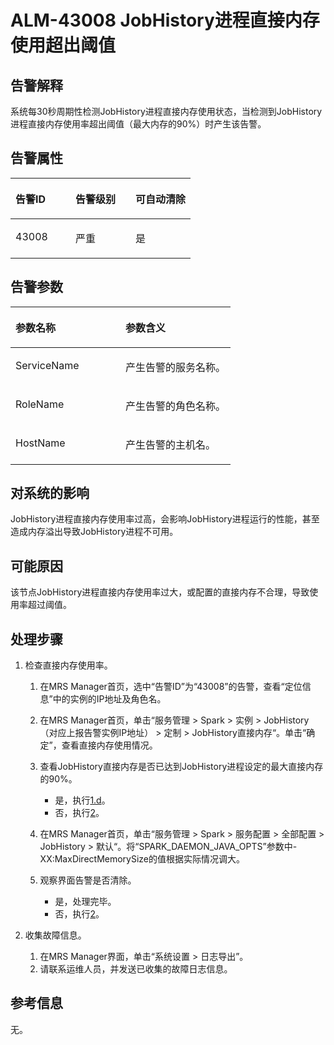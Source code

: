 # ALM-43008  JobHistory进程直接内存使用超出阈值<a name="ZH-CN_TOPIC_0174499412"></a>

## 告警解释<a name="zh-cn_topic_0093195111_zh-cn_topic_0087163596_zh-cn_topic_0087039425_section43920869"></a>

系统每30秒周期性检测JobHistory进程直接内存使用状态，当检测到JobHistory进程直接内存使用率超出阈值（最大内存的90%）时产生该告警。

## 告警属性<a name="zh-cn_topic_0093195111_zh-cn_topic_0087163596_zh-cn_topic_0087039425_section59743502"></a>

<a name="zh-cn_topic_0093195111_zh-cn_topic_0087163596_zh-cn_topic_0087039425_table64843092"></a>
<table><thead align="left"><tr id="zh-cn_topic_0093195111_zh-cn_topic_0087163596_zh-cn_topic_0087039425_row10409628"><th class="cellrowborder" valign="top" width="33.33333333333333%" id="mcps1.1.4.1.1"><p id="zh-cn_topic_0093195111_zh-cn_topic_0087163596_zh-cn_topic_0087039425_p37873528"><a name="zh-cn_topic_0093195111_zh-cn_topic_0087163596_zh-cn_topic_0087039425_p37873528"></a><a name="zh-cn_topic_0093195111_zh-cn_topic_0087163596_zh-cn_topic_0087039425_p37873528"></a>告警ID</p>
</th>
<th class="cellrowborder" valign="top" width="33.33333333333333%" id="mcps1.1.4.1.2"><p id="zh-cn_topic_0093195111_zh-cn_topic_0087163596_zh-cn_topic_0087039425_p47856888"><a name="zh-cn_topic_0093195111_zh-cn_topic_0087163596_zh-cn_topic_0087039425_p47856888"></a><a name="zh-cn_topic_0093195111_zh-cn_topic_0087163596_zh-cn_topic_0087039425_p47856888"></a>告警级别</p>
</th>
<th class="cellrowborder" valign="top" width="33.33333333333333%" id="mcps1.1.4.1.3"><p id="zh-cn_topic_0093195111_zh-cn_topic_0087163596_zh-cn_topic_0087039425_p51202692"><a name="zh-cn_topic_0093195111_zh-cn_topic_0087163596_zh-cn_topic_0087039425_p51202692"></a><a name="zh-cn_topic_0093195111_zh-cn_topic_0087163596_zh-cn_topic_0087039425_p51202692"></a>可自动清除</p>
</th>
</tr>
</thead>
<tbody><tr id="zh-cn_topic_0093195111_zh-cn_topic_0087163596_zh-cn_topic_0087039425_row53777413"><td class="cellrowborder" valign="top" width="33.33333333333333%" headers="mcps1.1.4.1.1 "><p id="zh-cn_topic_0093195111_zh-cn_topic_0087163596_zh-cn_topic_0087039425_p61003235"><a name="zh-cn_topic_0093195111_zh-cn_topic_0087163596_zh-cn_topic_0087039425_p61003235"></a><a name="zh-cn_topic_0093195111_zh-cn_topic_0087163596_zh-cn_topic_0087039425_p61003235"></a>43008</p>
</td>
<td class="cellrowborder" valign="top" width="33.33333333333333%" headers="mcps1.1.4.1.2 "><p id="zh-cn_topic_0093195111_zh-cn_topic_0087163596_zh-cn_topic_0087039425_p42315013"><a name="zh-cn_topic_0093195111_zh-cn_topic_0087163596_zh-cn_topic_0087039425_p42315013"></a><a name="zh-cn_topic_0093195111_zh-cn_topic_0087163596_zh-cn_topic_0087039425_p42315013"></a>严重</p>
</td>
<td class="cellrowborder" valign="top" width="33.33333333333333%" headers="mcps1.1.4.1.3 "><p id="zh-cn_topic_0093195111_zh-cn_topic_0087163596_zh-cn_topic_0087039425_p4964052"><a name="zh-cn_topic_0093195111_zh-cn_topic_0087163596_zh-cn_topic_0087039425_p4964052"></a><a name="zh-cn_topic_0093195111_zh-cn_topic_0087163596_zh-cn_topic_0087039425_p4964052"></a>是</p>
</td>
</tr>
</tbody>
</table>

## 告警参数<a name="zh-cn_topic_0093195111_zh-cn_topic_0087163596_zh-cn_topic_0087039425_section820607"></a>

<a name="zh-cn_topic_0093195111_zh-cn_topic_0087163596_zh-cn_topic_0087039425_table66543927"></a>
<table><thead align="left"><tr id="zh-cn_topic_0093195111_zh-cn_topic_0087163596_zh-cn_topic_0087039425_row61284534"><th class="cellrowborder" valign="top" width="50%" id="mcps1.1.3.1.1"><p id="zh-cn_topic_0093195111_zh-cn_topic_0087163596_zh-cn_topic_0087039425_p65100236"><a name="zh-cn_topic_0093195111_zh-cn_topic_0087163596_zh-cn_topic_0087039425_p65100236"></a><a name="zh-cn_topic_0093195111_zh-cn_topic_0087163596_zh-cn_topic_0087039425_p65100236"></a>参数名称</p>
</th>
<th class="cellrowborder" valign="top" width="50%" id="mcps1.1.3.1.2"><p id="zh-cn_topic_0093195111_zh-cn_topic_0087163596_zh-cn_topic_0087039425_p38627770"><a name="zh-cn_topic_0093195111_zh-cn_topic_0087163596_zh-cn_topic_0087039425_p38627770"></a><a name="zh-cn_topic_0093195111_zh-cn_topic_0087163596_zh-cn_topic_0087039425_p38627770"></a>参数含义</p>
</th>
</tr>
</thead>
<tbody><tr id="zh-cn_topic_0093195111_zh-cn_topic_0087163596_zh-cn_topic_0087039425_row41841705"><td class="cellrowborder" valign="top" width="50%" headers="mcps1.1.3.1.1 "><p id="zh-cn_topic_0093195111_zh-cn_topic_0087163596_zh-cn_topic_0087039425_p33734977"><a name="zh-cn_topic_0093195111_zh-cn_topic_0087163596_zh-cn_topic_0087039425_p33734977"></a><a name="zh-cn_topic_0093195111_zh-cn_topic_0087163596_zh-cn_topic_0087039425_p33734977"></a>ServiceName</p>
</td>
<td class="cellrowborder" valign="top" width="50%" headers="mcps1.1.3.1.2 "><p id="zh-cn_topic_0093195111_zh-cn_topic_0087163596_zh-cn_topic_0087039425_p48178601"><a name="zh-cn_topic_0093195111_zh-cn_topic_0087163596_zh-cn_topic_0087039425_p48178601"></a><a name="zh-cn_topic_0093195111_zh-cn_topic_0087163596_zh-cn_topic_0087039425_p48178601"></a>产生告警的服务名称。</p>
</td>
</tr>
<tr id="zh-cn_topic_0093195111_zh-cn_topic_0087163596_zh-cn_topic_0087039425_row30954226"><td class="cellrowborder" valign="top" width="50%" headers="mcps1.1.3.1.1 "><p id="zh-cn_topic_0093195111_zh-cn_topic_0087163596_zh-cn_topic_0087039425_p24264406"><a name="zh-cn_topic_0093195111_zh-cn_topic_0087163596_zh-cn_topic_0087039425_p24264406"></a><a name="zh-cn_topic_0093195111_zh-cn_topic_0087163596_zh-cn_topic_0087039425_p24264406"></a>RoleName</p>
</td>
<td class="cellrowborder" valign="top" width="50%" headers="mcps1.1.3.1.2 "><p id="zh-cn_topic_0093195111_zh-cn_topic_0087163596_zh-cn_topic_0087039425_p19259870"><a name="zh-cn_topic_0093195111_zh-cn_topic_0087163596_zh-cn_topic_0087039425_p19259870"></a><a name="zh-cn_topic_0093195111_zh-cn_topic_0087163596_zh-cn_topic_0087039425_p19259870"></a>产生告警的角色名称。</p>
</td>
</tr>
<tr id="zh-cn_topic_0093195111_zh-cn_topic_0087163596_zh-cn_topic_0087039425_row39121107"><td class="cellrowborder" valign="top" width="50%" headers="mcps1.1.3.1.1 "><p id="zh-cn_topic_0093195111_zh-cn_topic_0087163596_zh-cn_topic_0087039425_p14693133"><a name="zh-cn_topic_0093195111_zh-cn_topic_0087163596_zh-cn_topic_0087039425_p14693133"></a><a name="zh-cn_topic_0093195111_zh-cn_topic_0087163596_zh-cn_topic_0087039425_p14693133"></a>HostName</p>
</td>
<td class="cellrowborder" valign="top" width="50%" headers="mcps1.1.3.1.2 "><p id="zh-cn_topic_0093195111_zh-cn_topic_0087163596_zh-cn_topic_0087039425_p49293152"><a name="zh-cn_topic_0093195111_zh-cn_topic_0087163596_zh-cn_topic_0087039425_p49293152"></a><a name="zh-cn_topic_0093195111_zh-cn_topic_0087163596_zh-cn_topic_0087039425_p49293152"></a>产生告警的主机名。</p>
</td>
</tr>
</tbody>
</table>

## 对系统的影响<a name="zh-cn_topic_0093195111_zh-cn_topic_0087163596_zh-cn_topic_0087039425_section7385465"></a>

JobHistory进程直接内存使用率过高，会影响JobHistory进程运行的性能，甚至造成内存溢出导致JobHistory进程不可用。

## 可能原因<a name="zh-cn_topic_0093195111_zh-cn_topic_0087163596_zh-cn_topic_0087039425_section66469189"></a>

该节点JobHistory进程直接内存使用率过大，或配置的直接内存不合理，导致使用率超过阈值。

## 处理步骤<a name="zh-cn_topic_0093195111_zh-cn_topic_0087163596_zh-cn_topic_0087039425_section61351797"></a>

1.  检查直接内存使用率。
    1.  在MRS Manager首页，选中“告警ID”为“43008”的告警，查看“定位信息”中的实例的IP地址及角色名。
    2.  在MRS Manager首页，单击“服务管理 \> Spark \> 实例 \> JobHistory（对应上报告警实例IP地址） \> 定制 \> JobHistory直接内存“。单击“确定”，查看直接内存使用情况。
    3.  查看JobHistory直接内存是否已达到JobHistory进程设定的最大直接内存的90%。
        -   是，执行[1.d](#zh-cn_topic_0093195111_zh-cn_topic_0087163596_li1011493181634)。
        -   否，执行[2](#zh-cn_topic_0093195111_zh-cn_topic_0087163596_li40881691175629)。

    4.  <a name="zh-cn_topic_0093195111_zh-cn_topic_0087163596_li1011493181634"></a>在MRS Manager首页，单击“服务管理 \> Spark \> 服务配置 \> 全部配置 \> JobHistory \> 默认“。将“SPARK\_DAEMON\_JAVA\_OPTS”参数中-XX:MaxDirectMemorySize的值根据实际情况调大。
    5.  观察界面告警是否清除。
        -   是，处理完毕。
        -   否，执行[2](#zh-cn_topic_0093195111_zh-cn_topic_0087163596_li40881691175629)。

2.  <a name="zh-cn_topic_0093195111_zh-cn_topic_0087163596_li40881691175629"></a>收集故障信息。
    1.  在MRS Manager界面，单击“系统设置 \> 日志导出”。
    2.  请联系运维人员，并发送已收集的故障日志信息。


## 参考信息<a name="zh-cn_topic_0093195111_zh-cn_topic_0087163596_zh-cn_topic_0087039425_section15295265"></a>

无。

